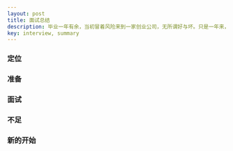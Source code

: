 ```yaml
---
layout: post
title: 面试总结
description: 毕业一年有余，当初冒着风险来到一家创业公司，无所谓好与坏。只是一年来，自身的技术沉淀和公司的发展规模并未达到自己心中的预期，因此最近也在另寻东家，写下一点面试总结。
key: interview, summary
---
```


### 定位

### 准备

### 面试

### 不足

### 新的开始
